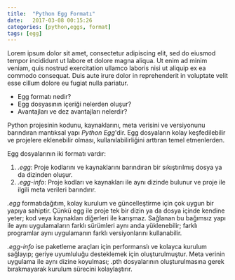 ```yaml
---
title:  "Python Egg Formatı"
date:   2017-03-08 00:15:26
categories: [python,eggs, format]
tags: [egg]
---
```


Lorem ipsum dolor sit amet, consectetur adipiscing elit, sed do eiusmod tempor incididunt ut labore et dolore magna aliqua. Ut enim ad minim veniam, quis nostrud exercitation ullamco laboris nisi ut aliquip ex ea commodo consequat. Duis aute irure dolor in reprehenderit in voluptate velit esse cillum dolore eu fugiat nulla pariatur.

* Egg formatı nedir?
* Egg dosyasının içeriği nelerden oluşur?
* Avantajları ve dez avantajları nelerdir?

Python projesinin kodunu, kaynaklarını, meta verisini ve versiyonunu barındıran mantıksal yapı *Python Egg*'dir. Egg dosyaların kolay keşfedilebilir ve projelere eklenebilir olması, kullanılabilirliğini arttıran temel etmenlerden.

Egg dosyalarının iki formatı vardır:
1. *.egg*: Proje kodlarını ve kaynaklarını barındıran bir sıkıştırılmış dosya ya da dizinden oluşur. 
2. *.egg-info*: Proje kodları ve kaynakları ile aynı dizinde bulunur ve proje ile ilgili meta verileri barındırır.

*.egg* formatıdağıtım, kolay kurulum ve güncelleştirme için çok uygun bir yapıya sahiptir. Çünkü egg ile proje tek bir dizin ya da dosya içinde kendine yeter; kod veya kaynakları diğerleri ile karışmaz. Sağlanan bu bağımsız yapı ile aynı uygulamaların farklı sürümleri aynı anda yüklenebilir; farklı programlar aynı uygulamanın farklı versiyonlarını kullanabilir.

*.egg-info* ise paketleme araçları için performanslı ve kolayca kurulum sağlayıp; geriye uyumluluğu desteklemek için oluşturulmuştur. Meta verinin uygulama ile aynı dizine koyulması; .pth dosyalarının oluşturulmasına gerek bırakmayarak kurulum sürecini kolaylaştırır.
